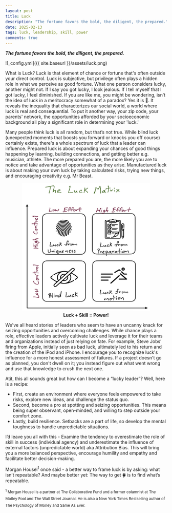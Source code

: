 ```yaml
---
layout: post
title: Luck
description: "The fortune favors the bold, the diligent, the prepared."
date: 2025-02-13
tags: luck, leadership, skill, power
comments: true
---
```


***The fortune favors the bold, the diligent, the prepared.***

![_config.yml]({{ site.baseurl }}/assets/luck.png)

What is Luck? Luck is that element of chance or fortune that's often outside your direct control. Luck is subjective, but privilege often plays a hidden role in what we perceive as good fortune. What one person considers lucky, another might not. If I say you got lucky, I look jealous. If I tell myself that I got lucky, I feel diminished. If you are like me, you might be wondering, isn’t the idea of luck in a meritocracy somewhat of a paradox? Yes it is 🫡. It reveals the inequality that characterizes our social world, a world where luck is real and consequential. To put it another way, your zip code, your parents' network, the opportunities afforded by your socioeconomic background all play a significant role in determining your 'luck.'

Many people think luck is all random, but that’s not true. While blind luck (unexpected moments that boosts you forward or knocks you off course) certainly exists, there's a whole spectrum of luck that a leader can influence. Prepared luck is about expanding your chances of good things happening by learning, building connections, and getting better e.g. musician, athlete. The more prepared you are, the more likely you are to notice and take advantage of opportunities as they arise. Manufactured luck is about making your own luck by taking calculated risks, trying new things, and encouraging creativity e.g. Mr Beast.

<p align="center">
  <img src="../assets/The Luck Matrix.png" alt="drawing" width="400" height="400"/><br/>
  <b>Luck + Skill = Power!</b>
</p>

We've all heard stories of leaders who seem to have an uncanny knack for seizing opportunities and overcoming challenges. While chance plays a role, effective leaders actively cultivate luck and leverage it for their teams and organizations instead of just relying on fate. For example, Steve Jobs’ firing from Apple, initially seen as bad luck, ultimately led to his return and the creation of the iPod and iPhone. I encourage you to recognize luck's influence for a more honest assessment of failures. If a project doesn't go as planned, you don't dwell on it; you instead figure out what went wrong and use that knowledge to crush the next one.

Atit, this all sounds great but how can I become a “lucky leader”? Well, here is a recipe:
* First, create an environment where everyone feels empowered to take risks, explore new ideas, and challenge the status quo.
* Second, become a pro at spotting and seizing opportunities. This means being super observant, open-minded, and willing to step outside your comfort zone.
* Lastly, build resilience. Setbacks are a part of life, so develop the mental toughness to handle unpredictable situations.

I’d leave you all with this - Examine the tendency to overestimate the role of skill in success (individual agency) and underestimate the influence of external factors (unpredictable world) aka Attribution Bias. This will bring you a more balanced perspective, encourage humility and empathy and facilitate better decision-making.

Morgan Housel<sup>1</sup> once said - a better way to frame luck is by asking: what isn’t repeatable? And maybe better yet: The way to get 🍀 is to find what’s repeatable.

<sub><sup>1</sup> Morgan Housel is a partner at The Collaborative Fund and a former columnist at The Motley Fool and The Wall Street Journal. He is also a New York Times Bestselling author of The Psychology of Money and Same As Ever.</sub>
